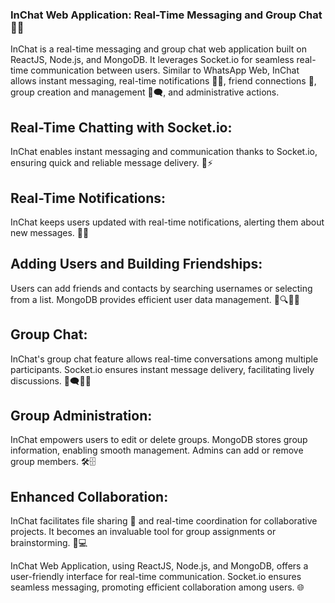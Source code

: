 ### InChat Web Application: Real-Time Messaging and Group Chat 💬👥

InChat is a real-time messaging and group chat web application built on ReactJS, Node.js, and MongoDB. It leverages Socket.io for seamless real-time communication between users. Similar to WhatsApp Web, InChat allows instant messaging, real-time notifications 📩🔔, friend connections 👫, group creation and management 👥🗨️, and administrative actions.

## Real-Time Chatting with Socket.io:
InChat enables instant messaging and communication thanks to Socket.io, ensuring quick and reliable message delivery. 💬⚡️

## Real-Time Notifications:
InChat keeps users updated with real-time notifications, alerting them about new messages. 📩🔔

## Adding Users and Building Friendships:
Users can add friends and contacts by searching usernames or selecting from a list. MongoDB provides efficient user data management. 👥🔍🤝💾

## Group Chat:
InChat's group chat feature allows real-time conversations among multiple participants. Socket.io ensures instant message delivery, facilitating lively discussions. 👥🗨️💬🔌

## Group Administration:
InChat empowers users to edit or delete groups. MongoDB stores group information, enabling smooth management. Admins can add or remove group members. 🛠️🗄

## Enhanced Collaboration:
InChat facilitates file sharing 📎 and real-time coordination for collaborative projects. It becomes an invaluable tool for group assignments or brainstorming. 👥💻

InChat Web Application, using ReactJS, Node.js, and MongoDB, offers a user-friendly interface for real-time communication. Socket.io ensures seamless messaging, promoting efficient collaboration among users. 🌐
